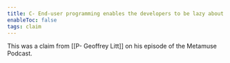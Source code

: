 ```yaml
---
title: C- End-user programming enables the developers to be lazy about their backlog of feature requests
enableToc: false
tags: claim
---
```

This was a claim from [[P- Geoffrey Litt]] on his episode of the Metamuse Podcast.